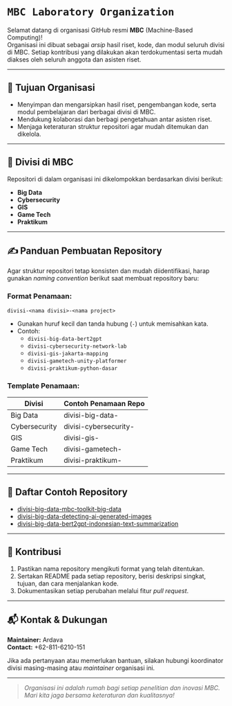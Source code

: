 # `MBC Laboratory Organization`

Selamat datang di organisasi GitHub resmi **MBC** (Machine-Based Computing)!  
Organisasi ini dibuat sebagai _arsip_ hasil riset, kode, dan modul seluruh divisi di MBC. Setiap kontribusi yang dilakukan akan terdokumentasi serta mudah diakses oleh seluruh anggota dan asisten riset.

---

## 🎯 **Tujuan Organisasi**

- Menyimpan dan mengarsipkan hasil riset, pengembangan kode, serta modul pembelajaran dari berbagai divisi di MBC.
- Mendukung kolaborasi dan berbagi pengetahuan antar asisten riset.
- Menjaga keteraturan struktur repositori agar mudah ditemukan dan dikelola.

---

## 🏢 **Divisi di MBC**

Repositori di dalam organisasi ini dikelompokkan berdasarkan divisi berikut:

- **Big Data**
- **Cybersecurity**
- **GIS**
- **Game Tech**
- **Praktikum**

---

## ✍️ **Panduan Pembuatan Repository**

Agar struktur repositori tetap konsisten dan mudah diidentifikasi, harap gunakan _naming convention_ berikut saat membuat repository baru:

### **Format Penamaan:**

```
divisi-<nama divisi>-<nama project>
```

- Gunakan huruf kecil dan tanda hubung (`-`) untuk memisahkan kata.
- Contoh:  
  - `divisi-big-data-bert2gpt`  
  - `divisi-cybersecurity-network-lab`  
  - `divisi-gis-jakarta-mapping`  
  - `divisi-gametech-unity-platformer`  
  - `divisi-praktikum-python-dasar`

### **Template Penamaan:**

| Divisi         | Contoh Penamaan Repo                      |
|----------------|-------------------------------------------|
| Big Data       | divisi-big-data-<nama-project>            |
| Cybersecurity  | divisi-cybersecurity-<nama-project>       |
| GIS            | divisi-gis-<nama-project>                 |
| Game Tech      | divisi-gametech-<nama-project>            |
| Praktikum      | divisi-praktikum-<nama-project>           |

---

## 📁 **Daftar Contoh Repository**

- [divisi-big-data-mbc-toolkit-big-data](https://github.com/mbc-org/divisi-big-data-mbc-toolkit-big-data)
- [divisi-big-data-detecting-ai-generated-images](https://github.com/mbc-org/divisi-big-data-detecting-ai-generated-images)
- [divisi-big-data-bert2gpt-indonesian-text-summarization](https://github.com/mbc-org/divisi-big-data-bert2gpt-indonesian-text-summarization)

---

## 🤝 **Kontribusi**

1. Pastikan nama repository mengikuti format yang telah ditentukan.
2. Sertakan README pada setiap repository, berisi deskripsi singkat, tujuan, dan cara menjalankan kode.
3. Dokumentasikan setiap perubahan melalui fitur _pull request_.

---

## 📬 **Kontak & Dukungan**

**Maintainer:** Ardava  
**Contact:** +62-811-6210-151

Jika ada pertanyaan atau memerlukan bantuan, silakan hubungi koordinator divisi masing-masing atau _maintainer_ organisasi ini.

---

> _Organisasi ini adalah rumah bagi setiap penelitian dan inovasi MBC. Mari kita jaga bersama keteraturan dan kualitasnya!_
